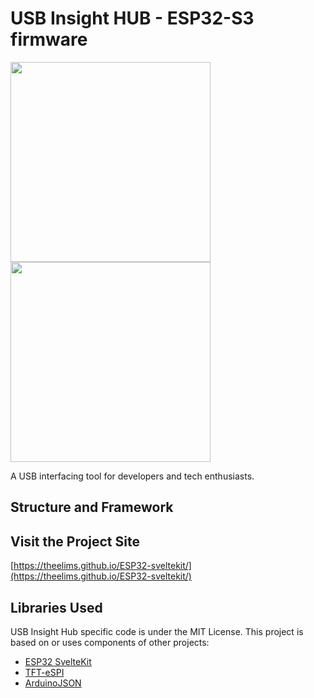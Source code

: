 # USB Insight HUB - ESP32-S3 firmware

<div style="flex">
<img src="/docs/media/Screenshot_light.png" style="height:320px"> 
<img src="/docs/media/Screenshot_mobile.png" style="height:320px"> 
</div>

A USB interfacing tool for developers and tech enthusiasts. 


## Structure and Framework





## Visit the Project Site

[https://theelims.github.io/ESP32-sveltekit/](https://theelims.github.io/ESP32-sveltekit/)

## Libraries Used

USB Insight Hub specific code is under the MIT License. This project is based on or uses components of other projects:

- [ESP32 SvelteKit](https://github.com/theelims/ESP32-sveltekit)
- [TFT-eSPI](https://github.com/Bodmer/TFT_eSPI)
- [ArduinoJSON](https://arduinojson.org/)



